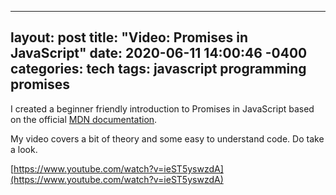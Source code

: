 
---
layout: post
title:  "Video: Promises in JavaScript"
date:   2020-06-11 14:00:46 -0400
categories: tech
tags: javascript programming promises
---

I created a beginner friendly introduction to Promises in JavaScript based on the official [MDN documentation](https://developer.mozilla.org/en-US/docs/Web/JavaScript/Reference/Global_Objects/Promise).

My video covers a bit of theory and some easy to understand code. Do take a look.


[https://www.youtube.com/watch?v=ieST5yswzdA](https://www.youtube.com/watch?v=ieST5yswzdA)
